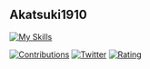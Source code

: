## Akatsuki1910
[![My Skills](https://skillicons.dev/icons?i=js,ts,html,css,sass,vue,nuxtjs,react,nextjs)](https://skillicons.dev)

[![Contributions](https://badgen.org/img/qiita/akatsuki1910/contributions?style=flat)](https://qiita.com/akatsuki1910)
[![Twitter](https://badgen.net/twitter/follow/teruru33550336?icon=twitter)](https://twitter.com/teruru33550336)
[![Rating](https://badgen.org/img/atcoder/akatsuki1910/rating/algorithm?style=flat)](https://atcoder.jp/users/akatsuki1910?contestType=algo)
